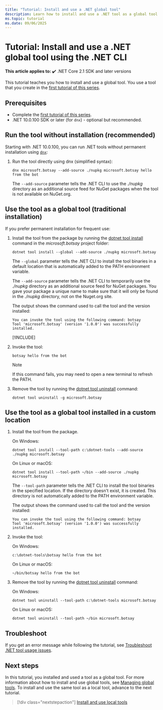 ```yaml
---
title: "Tutorial: Install and use a .NET global tool"
description: Learn how to install and use a .NET tool as a global tool.
ms.topic: tutorial
ms.date: 09/06/2025
---
```


# Tutorial: Install and use a .NET global tool using the .NET CLI

**This article applies to:** ✔️ .NET Core 2.1 SDK and later versions

This tutorial teaches you how to install and use a global tool. You use a tool that you create in the [first tutorial of this series](global-tools-how-to-create.md).

## Prerequisites

* Complete the [first tutorial of this series](global-tools-how-to-create.md).
* .NET 10.0.100 SDK or later (for `dnx`) - optional but recommended.

## Run the tool without installation (recommended)

Starting with .NET 10.0.100, you can run .NET tools without permanent installation using [`dnx`](dotnet-tool-exec.md):

1. Run the tool directly using dnx (simplified syntax):

   ```dotnetcli
   dnx microsoft.botsay --add-source ./nupkg microsoft.botsay hello from the bot
   ```

   The `--add-source` parameter tells the .NET CLI to use the *./nupkg* directory as an additional source feed for NuGet packages when the tool is not available on NuGet.org.

## Use the tool as a global tool (traditional installation)

If you prefer permanent installation for frequent use:

1. Install the tool from the package by running the [dotnet tool install](dotnet-tool-install.md) command in the *microsoft.botsay* project folder:

   ```dotnetcli
   dotnet tool install --global --add-source ./nupkg microsoft.botsay
   ```

   The `--global` parameter tells the .NET CLI to install the tool binaries in a default location that is automatically added to the PATH environment variable.

   The `--add-source` parameter tells the .NET CLI to temporarily use the *./nupkg* directory as an additional source feed for NuGet packages. You gave your package a unique name to make sure that it will only be found in the *./nupkg* directory, not on the Nuget.org site.

   The output shows the command used to call the tool and the version installed:

   ```console
   You can invoke the tool using the following command: botsay
   Tool 'microsoft.botsay' (version '1.0.0') was successfully installed.
   ```

   [!INCLUDE[](~/includes/dotnet-tool-install-arch-options.md)]

1. Invoke the tool:

   ```console
   botsay hello from the bot
   ```

   > [!NOTE]
   > If this command fails, you may need to open a new terminal to refresh the PATH.

1. Remove the tool by running the [dotnet tool uninstall](dotnet-tool-uninstall.md) command:

   ```dotnetcli
   dotnet tool uninstall -g microsoft.botsay
   ```

## Use the tool as a global tool installed in a custom location

1. Install the tool from the package.

   On Windows:

   ```dotnetcli
   dotnet tool install --tool-path c:\dotnet-tools --add-source ./nupkg microsoft.botsay
   ```

   On Linux or macOS:

   ```dotnetcli
   dotnet tool install --tool-path ~/bin --add-source ./nupkg microsoft.botsay
   ```

   The `--tool-path` parameter tells the .NET CLI to install the tool binaries in the specified location. If the directory doesn't exist, it is created. This directory is not automatically added to the PATH environment variable.

   The output shows the command used to call the tool and the version installed:

   ```console
   You can invoke the tool using the following command: botsay
   Tool 'microsoft.botsay' (version '1.0.0') was successfully installed.
   ```

1. Invoke the tool:

   On Windows:

   ```console
   c:\dotnet-tools\botsay hello from the bot
   ```

   On Linux or macOS:

   ```console
   ~/bin/botsay hello from the bot
   ```

1. Remove the tool by running the [dotnet tool uninstall](dotnet-tool-uninstall.md) command:

   On Windows:

   ```dotnetcli
   dotnet tool uninstall --tool-path c:\dotnet-tools microsoft.botsay
   ```

   On Linux or macOS:

   ```dotnetcli
   dotnet tool uninstall --tool-path ~/bin microsoft.botsay
   ```

## Troubleshoot

If you get an error message while following the tutorial, see [Troubleshoot .NET tool usage issues](troubleshoot-usage-issues.md).

## Next steps

In this tutorial, you installed and used a tool as a global tool. For more information about how to install and use global tools, see [Managing global tools](global-tools.md). To install and use the same tool as a local tool, advance to the next tutorial.

> [!div class="nextstepaction"]
> [Install and use local tools](local-tools-how-to-use.md)
